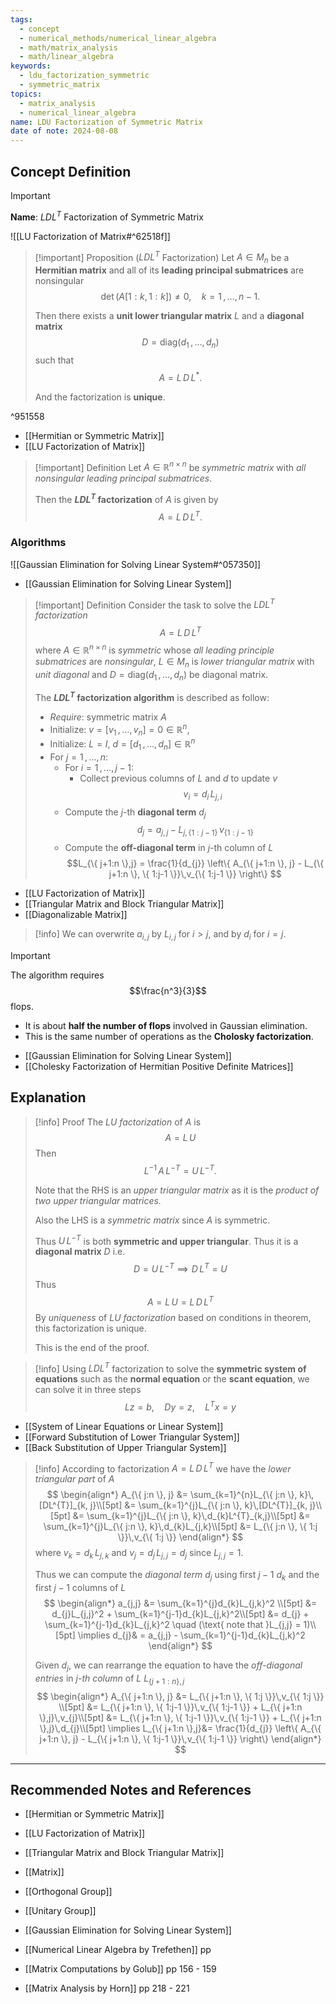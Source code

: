 ```yaml
---
tags:
  - concept
  - numerical_methods/numerical_linear_algebra
  - math/matrix_analysis
  - math/linear_algebra
keywords:
  - ldu_factorization_symmetric
  - symmetric_matrix
topics:
  - matrix_analysis
  - numerical_linear_algebra
name: LDU Factorization of Symmetric Matrix
date of note: 2024-08-08
---
```


## Concept Definition

>[!important]
>**Name**: $LDL^T$ Factorization of Symmetric Matrix

![[LU Factorization of Matrix#^62518f]]

>[!important] Proposition ($LDL^{T}$ Factorization)
>Let $A\in M_{n}$ be a **Hermitian matrix** and all of its **leading principal submatrices** are nonsingular $$\det \left( A[1:k, 1:k] \right) \neq 0, \quad k=1\,{,}\ldots{,}\,n-1.$$
>
>Then there exists a **unit lower triangular matrix** $L$ and a **diagonal matrix** $$D = \text{diag}(d_{1}\,{,}\ldots{,}\,d_{n})$$ such that $$A = L\,D\,L^{*}.$$
>
>And the factorization is **unique**.

^951558

- [[Hermitian or Symmetric Matrix]]
- [[LU Factorization of Matrix]]

>[!important] Definition
>Let $A\in \mathbb{R}^{n\times n}$ be *symmetric matrix* with *all nonsingular leading principal submatrices*.
>
>Then the **$LDL^{T}$ factorization** of $A$ is given by $$A = L\,D\,L^{T}.$$


### Algorithms

![[Gaussian Elimination for Solving Linear System#^057350]]

- [[Gaussian Elimination for Solving Linear System]]


>[!important] Definition
>Consider the task to solve the *$LDL^{T}$ factorization* $$A= L\,D\,L^{T}$$ where $A\in \mathbb{R}^{n\times n}$ is *symmetric* whose *all leading principle submatrices* are *nonsingular*, $L\in M_{n}$ is *lower triangular matrix* with *unit diagonal* and $D = \text{diag}(d_{1}\,{,}\ldots{,}\,d_{n})$ be diagonal matrix.
>
>The **$LDL^{T}$ factorization algorithm** is described as follow:
>- *Require*: symmetric matrix $A$
>- Initialize: $v = [v_{1}\,{,}\ldots{,}\,v_{n}]=0\in \mathbb{R}^{n}$,
>- Initialize: $L = I$, $d=[d_{1}\,{,}\ldots{,}\,d_{n}]\in \mathbb{R}^{n}$
>- For $j=1\,{,}\ldots{,}\,n$:
>	- For $i=1\,{,}\ldots{,}\,j-1$:
>		- Collect previous columns of $L$ and $d$ to update $v$ $$v_{i} = d_{i}\,L_{j,i}$$
>	- Compute the $j$-th **diagonal term** $d_{j}$ $$d_{j} = a_{j,j} - L_{j, \{ 1:j-1 \}}\,v_{\{ 1:j-1 \}}$$
>	- Compute the **off-diagonal term** in $j$-th column of $L$ $$L_{\{ j+1:n \},j} = \frac{1}{d_{j}} \left\{   A_{\{ j+1:n \}, j} - L_{\{ j+1:n \}, \{ 1:j-1 \}}\,v_{\{ 1:j-1 \}} \right\} $$

- [[LU Factorization of Matrix]]
- [[Triangular Matrix and Block Triangular Matrix]]
- [[Diagonalizable Matrix]]

>[!info]
>We can overwrite $a_{i,j}$ by $L_{i,j}$ for $i>j$, and by $d_{i}$ for $i=j$.

>[!important] 
>The algorithm requires $$\frac{n^3}{3}$$ flops. 
>- It is about **half the number of flops** involved in Gaussian elimination.
>- This is the same number of operations as the **Cholosky factorization**.

- [[Gaussian Elimination for Solving Linear System]]
- [[Cholesky Factorization of Hermitian Positive Definite Matrices]]

## Explanation

>[!info] Proof
>The *LU factorization* of $A$ is $$A = L\,U$$ Then $$L^{-1}\,A\,L^{-T} = U\,L^{-T}.$$
>
>Note that the RHS is an *upper triangular matrix* as it is the *product of two upper triangular matrices.*
>
>Also the LHS is a *symmetric matrix* since $A$ is symmetric.
>
>Thus $U\,L^{-T}$ is both **symmetric and upper triangular**. Thus it is a **diagonal matrix** $D$ i.e. $$D = U\,L^{-T} \implies D\,L^{T} = U$$ Thus $$A = L\,U = L\,D\,L^{T}$$ By *uniqueness* of *LU factorization* based on conditions in theorem, this factorization is unique. 
>
>This is the end of the proof.

>[!info]
>Using $LDL^{T}$ factorization to solve the **symmetric system of equations** such as the **normal equation** or the **scant equation**, we can solve it in three steps
>$$
>Lz = b, \quad Dy = z, \quad L^{T}x = y
>$$

- [[System of Linear Equations or Linear System]]
- [[Forward Substitution of Lower Triangular System]]
- [[Back Substitution of Upper Triangular System]]

>[!info]
>According to factorization $A = L\,D\,L^{T}$ we have the *lower triangular part* of $A$
>$$
>\begin{align*}
>A_{\{ j:n \}, j} &= \sum_{k=1}^{n}L_{\{ j:n \}, k}\,[DL^{T}]_{k, j}\\[5pt]
>&= \sum_{k=1}^{j}L_{\{ j:n \}, k}\,[DL^{T}]_{k, j}\\[5pt]
>&= \sum_{k=1}^{j}L_{\{ j:n \}, k}\,d_{k}L^{T}_{k,j}\\[5pt]
>&= \sum_{k=1}^{j}L_{\{ j:n \}, k}\,d_{k}L_{j,k}\\[5pt]
>&= L_{\{ j:n \}, \{ 1:j \}}\,v_{\{ 1:j \}} 
>\end{align*}
>$$
>where $v_{k} = d_{k}\,L_{j,k}$ and $v_{j}= d_{j}\,L_{j,j} = d_{j}$ since $L_{j,j}=1$.
>
>Thus we can compute the *diagonal term* $d_{j}$ using first $j-1$ $d_{k}$ and the first $j-1$ columns of $L$
>$$
>\begin{align*}
> a_{j,j} &= \sum_{k=1}^{j}d_{k}L_{j,k}^2 \\[5pt] 
> &= d_{j}L_{j,j}^2 + \sum_{k=1}^{j-1}d_{k}L_{j,k}^2\\[5pt] 
> &= d_{j}  + \sum_{k=1}^{j-1}d_{k}L_{j,k}^2 \quad (\text{ note that }L_{j,j} = 1)\\[5pt]
> \implies d_{j}& = a_{j,j} - \sum_{k=1}^{j-1}d_{k}L_{j,k}^2 
>\end{align*}
>$$
>
>Given $d_{j}$, we can rearrange the equation to have the *off-diagonal entries* in *$j$-th column* of $L$ $L_{\{ j+1:n \},j}$ 
>$$
>\begin{align*}
> A_{\{ j+1:n \}, j} &= L_{\{ j+1:n \}, \{ 1:j \}}\,v_{\{ 1:j \}} \\[5pt]
> &=  L_{\{ j+1:n \}, \{ 1:j-1 \}}\,v_{\{ 1:j-1 \}} + L_{\{ j+1:n \},j}\,v_{j}\\[5pt]
> &=  L_{\{ j+1:n \}, \{ 1:j-1 \}}\,v_{\{ 1:j-1 \}} + L_{\{ j+1:n \},j}\,d_{j}\\[5pt]
> \implies L_{\{ j+1:n \},j}&= \frac{1}{d_{j}} \left\{   A_{\{ j+1:n \}, j} - L_{\{ j+1:n \}, \{ 1:j-1 \}}\,v_{\{ 1:j-1 \}} \right\} 
>\end{align*}
>$$




-----------
##  Recommended Notes and References


- [[Hermitian or Symmetric Matrix]]
- [[LU Factorization of Matrix]]
- [[Triangular Matrix and Block Triangular Matrix]]
- [[Matrix]]
- [[Orthogonal Group]]
- [[Unitary Group]]
- [[Gaussian Elimination for Solving Linear System]]


- [[Numerical Linear Algebra by Trefethen]] pp 
- [[Matrix Computations by Golub]] pp 156 - 159
- [[Matrix Analysis by Horn]] pp 218 - 221